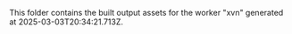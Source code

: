 This folder contains the built output assets for the worker "xvn" generated at 2025-03-03T20:34:21.713Z.